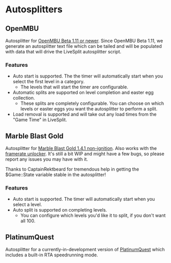 # Autosplitters

## OpenMBU

Autosplitter for [OpenMBU Beta 1.11 or newer](https://openmbu.com/download/all). Since OpenMBU Beta 1.11, we generate an autosplitter text file which can be tailed and will be populated with data that will drive the LiveSplit autosplitter script.

### Features

* Auto start is supported. The the timer will automatically start when you select the first level in a category.
	* The levels that will start the timer are configurable.
* Automatic splits are supported on level completion and easter egg collection.
	* These splits are completely configurable. You can choose on which levels or easter eggs you want the autosplitter to perform a split.
* Load removal is supported and will take out any load times from the "Game Time" in LiveSplit.

## Marble Blast Gold

Autosplitter for [Marble Blast Gold 1.4.1 non-ignition](https://marbleblast.com/index.php/downloads/mbg). Also works with the [framerate unlocker](https://marbleblast.com/index.php/forum/mb-mods-misc/7696-marble-blast-frame-rate-unlocker). It's still a bit WIP and might have a few bugs, so please report any issues you may have with it.

Thanks to CaptainRektbeard for tremendous help in getting the $Game::State variable stable in the autosplitter!

### Features

* Auto start is supported. The timer will automatically start when you select a level.
* Auto split is supported on completing levels.
	* You can configure which levels you'd like it to split, if you don't want all 100.

## PlatinumQuest

Autosplitter for a currently-in-development version of [PlatinumQuest](https://marbleblast.com/index.php/downloads/pq) which includes a built-in RTA speedrunning mode.
